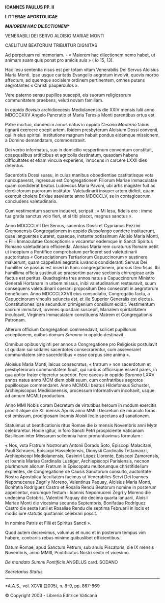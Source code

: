 **IOANNES PAULUS PP. II**

**LITTERAE** **APOSTOLICAE**

***MAIOREM HAC DILECTIONEM****

VENERABILI DEI SERVO ALOISIO MARIAE MONTI

CAELITUM BEATORUM TRIBUITUR DIGNITAS

Ad perpetuam rei memoriam. - « Maiorem hac dilectionem nemo habet, ut animam suam quis ponat pro amicis suis » ( *Io* 15, 13).

Hac Iesu sententia nisus est per totam vitam Venerabilis Dei Servus Aloisius Maria Monti. Ipse usque caritatis Evangelio aegrotum involvit, quovis morbo affectum, ad quemque socialem ordinem pertinentem, omnes putans aegrotantes « Christi pauperculos ».

Vere paterno sensu pupillos suscepit, eis suorum religiosorum communitatem praebens, veluti novam familiam.

In oppido *Bovisio* archidioecesis Mediolanensis die XXIV mensis Iulii anno MDCCCXXV Angelo Pancratio et Maria Teresia Monti parentibus ortus est.

Patre mortuo, duodecim annos natus in oppido *Cesano Maderno* fabris tignarii exercere coepit artem. Ibidem presbyterum Aloisium Dossi convenit, qui in eius spiritali institutione magnum habuit pondus eidemque missionem, a Domino demandatam, commonstravit.

Dei verbo informatus, suo in domicilio vespertinum conventum constituit, coaequalibus artificibus et agricolis destinatum, quasdam habens difficultates et etiam vincula experiens, innocens in carcere LXXII dies detentus.

Sacerdotis Dossi suasu, in cuius manibus oboedientiae castitatisque vota nuncupaverat, ingressus est Congregationem Filiorum Mariae Immaculatae quam condiderat beatus Ludovicus Maria Pavoni, ubi artis magister fuit ac derelictorum puerorum institutor. Valetudinarii insuper artem didicit, quam exercuit cholera Brixiae saeviente anno MDCCCLV, se in contagiosorum concludens valetudinario.

Cum vestimentum sacrum indueret, scripsit : « Mi Iesu, fidelis ero : immo tua gratia sanctus volo fieri, et si tibi placet, magnus sanctus ».

Anno MDCCCLVII Dei Servus, sacerdos Dossi et Cyprianus Pezzini Cremonensis Congregationem in oppido *Bussolengo* condere instituerunt, quae languentes curaret, quaeque, instante potissimum Aloisio Maria Monti, « Filii Immaculatae Conceptionis » vocaretur eademque in Sancti Spiritus Romano valetudinario efficienda. Aloisius Maria rem curaturus Romam petiit ut inceptum a Pontifice comprobatum perficeret sed valetudinarii auctoritates « Consociationem Tertiariorum Capuccinorum » sustinere maluerunt, quam cappellani aegrotis iuvandis condiderant. Servus Dei humiliter se passus est inseri in hanc congregationem, prorsus Deo fisus. Ibi humillima officia sustinuit ac praesertim parvae sectionis chirurgicae artis factus est peritus. Quadraginta tres annos natus a Capuccinorum Ministro Generali Hortanam in urbem missus, inibi valetudinarium restauravit, suum consequens valetudinarii operarii propositum Deo consecrati in aegrotorum beneficium. Anno MDCCCLXXVII eius consociatio, Congregatio facta, a Capuccinorum vinculis seiuncta est, et ille Superior Generalis est electus. Constitutiones ipse secundum primigenium consilium edidit. Vestimentum sacrum immutavit, iuvenes quosdam suscepit, Marialem spiritalitatem inculcavit, Virginem Immaculatam constituens Matrem et Congregationis Patronam.

Alterum officium Congregationi commendavit, scilicet pupillorum acceptionem, quibus domum *Saronno* in oppido destinavit.

Omnibus opibus viginti per annos a Congregatione pro Religiosis postulavit ut quidam sui sodales sacerdotes consecrarentur, cum asseveraret communitatem sine sacerdotibus « esse corpus sine anima ».

Aloisius Maria Monti, laicus consecratus, « fratrum » non sacerdotum et presbyterorum communitatem finxit, qui iuribus officiisque essent pares, in qua aptior frater eligeretur superior. Fere caecus in oppido *Saronno* LXXV annos natus anno MCM diem obiit suum, cum confratribus aegrotos pupillosque commendaret. Anno MCMXLI beatus Hildefonsus Schuster, Archiepiscopus Mediolanensis, processum informativum incohavit, usque ad annum MCMLI productum.

Anno MMI Nobis coram Decretum de virtutibus heroum in modum exercitis prodiit atque die XII mensis Aprilis anno MMIII Decretum de miraculo foras est emissum, prodigiosam Ioannis Aloisii Iecle spectans ad sanationem.

Statuimus ut beatificationis ritus Romae die ix mensis Novembris anni Mytn celebraretur. Hodie igitur, in foro Sancti Petri prospiciente Vaticanam Basilicam inter Missarum sollemnia hanc pronuntiavimus formulam :

« Nos, vota Fratrum Nostrorum Antonii Dorado Soto, Episcopi Malacitani, Pauli Schruers, Episcopi Hasseletensis, Dionysii Cardinalis Tettamanzi, Archiepiscopi Mediolanensis, Casimiri López Llorente, Episcopi Zamorensis, et Ioannis Mariae Cardinalis Lustiger, Archiepiscopi Parisiensis, necnon plurimorum aliorum Fratrum in Episcopatu multorumque christifidelium explentes, de Congregatione de Causis Sanctorum consulto, auctoritate Nostra Apostolica facultatem facimus ut Venerabiles Servi Dei Ioannes Nepomucenus Zegrí y Moreno, Valentinus Paquay, Aloisius Maria Monti, Bonifatia Rodríguez Castro et Rosalia Rendu Beatorum nomine in posterum appellentur, eorumque festum : Ioannis Nepomuceni Zegrí y Moreno die undecima Octobris, Valentini Paquay die decima quarta Ianuarii, Aloisii Mariae Monti die vicesima secunda Septembris, Bonifatiae Rodríguez Castro die sexta Iunii et Rosaliae Rendu die septima Februarii in locis et modis iure statutis quotannis celebrari possit.

In nomine Patris et Filii et Spiritus Sancti ».

Quod autem decrevimus, volumus et nunc et in posterum tempus vim habere, contrariis rebus minime quibuslibet officientibus.

Datum Romae, apud Sanctum Petrum, sub anulo Piscatoris, die IX mensis Novembris, anno MMIII, Pontificatus Nostri sexto et vicesimo.

*De mandato Summi Pontificis* ANGELUS card. SODANO

*Secretarius Status*

* * *

*A.A.S., vol. XCVII (2005), n. 8-9, pp. 867-869

© Copyright 2003 - Libreria Editrice Vaticana